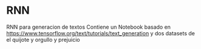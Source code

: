# RNN
RNN para generacion de textos
Contiene un Notebook basado en https://www.tensorflow.org/text/tutorials/text_generation y dos datasets de el quijote y orgullo y prejuicio

